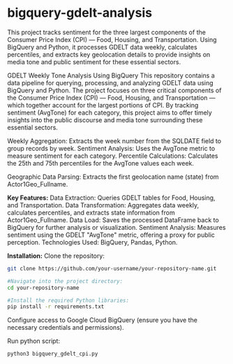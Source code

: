 # bigquery-gdelt-analysis
This project tracks sentiment for the three largest components of the Consumer Price Index (CPI) — Food, Housing, and Transportation. Using BigQuery and Python, it processes GDELT data weekly, calculates percentiles, and extracts key geolocation details to provide insights on media tone and public sentiment for these essential sectors.

GDELT Weekly Tone Analysis Using BigQuery
This repository contains a data pipeline for querying, processing, and analyzing GDELT data using BigQuery and Python. The project focuses on three critical components of the Consumer Price Index (CPI) — Food, Housing, and Transportation — which together account for the largest portions of CPI. By tracking sentiment (AvgTone) for each category, this project aims to offer timely insights into the public discourse and media tone surrounding these essential sectors.

Weekly Aggregation: Extracts the week number from the SQLDATE field to group records by week.
Sentiment Analysis: Uses the AvgTone metric to measure sentiment for each category.
Percentile Calculations: Calculates the 25th and 75th percentiles for the AvgTone values each week.

Geographic Data Parsing: Extracts the first geolocation name (state) from Actor1Geo_Fullname.

**Key Features:**
Data Extraction: Queries GDELT tables for Food, Housing, and Transportation.
Data Transformation: Aggregates data weekly, calculates percentiles, and extracts state information from Actor1Geo_Fullname.
Data Load: Saves the processed DataFrame back to BigQuery for further analysis or visualization.
Sentiment Analysis: Measures sentiment using the GDELT "AvgTone" metric, offering a proxy for public perception.
Technologies Used: BigQuery, Pandas, Python.

**Installation:**
Clone the repository:
```bash
git clone https://github.com/your-username/your-repository-name.git

#Navigate into the project directory:
cd your-repository-name

#Install the required Python libraries:
pip install -r requirements.txt
```
Configure access to Google Cloud BigQuery (ensure you have the necessary credentials and permissions).

Run python script:
```bash
python3 bigquery_gdelt_cpi.py
```
